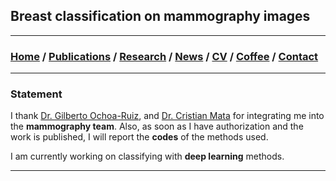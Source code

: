 ## Breast classification on mammography images

---
###  [Home](/index) / [Publications](/publications) / [Research](/research) / [News](/news) / [CV](/brief_cv) / [Coffee](/coffee) / [Contact](/contact)
---

### Statement

I thank [Dr. Gilberto Ochoa-Ruiz](https://scholar.google.com.mx/citations?user=DDtiliwAAAAJ&hl=es), and [Dr. Cristian Mata](https://scholar.google.com.mx/citations?user=PXBkuoIAAAAJ&hl=es) for integrating me into the **mammography team**. Also, as soon as I have authorization and the work is published, I will report the **codes** of the methods used.

I am currently working on classifying with **deep learning** methods. 

---
